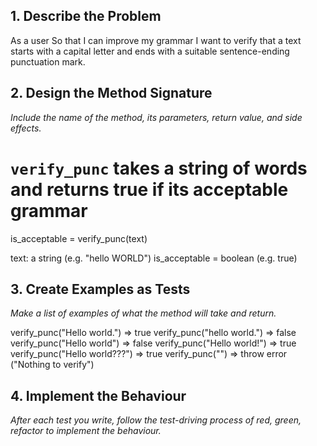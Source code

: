 ## 1. Describe the Problem

As a user
So that I can improve my grammar
I want to verify that a text starts with a capital letter and ends with a suitable sentence-ending punctuation mark.

## 2. Design the Method Signature

_Include the name of the method, its parameters, return value, and side effects._

# `verify_punc` takes a string of words and returns true if its acceptable grammar
is_acceptable = verify_punc(text)

text: a string (e.g. "hello WORLD")
is_acceptable = boolean (e.g. true)

## 3. Create Examples as Tests

_Make a list of examples of what the method will take and return._

verify_punc("Hello world.") => true
verify_punc("hello world.") => false
verify_punc("Hello world") => false
verify_punc("Hello world!") => true
verify_punc("Hello world???") => true
verify_punc("") => throw error ("Nothing to verify")


## 4. Implement the Behaviour

_After each test you write, follow the test-driving process of red, green, refactor to implement the behaviour._